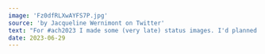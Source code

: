 ```yaml
---
image: 'Fz0dfRLXwAYFS7P.jpg'
source: 'by Jacqueline Wernimont on Twitter'
text: "For #ach2023 I made some (very late) status images. I'd planned that these would be buttons that CheeseBones could wear on the vest, and that they can be printed status cards to be used on a door (like an office or a dorm room) #dhmakes"
date: 2023-06-29
---
```

